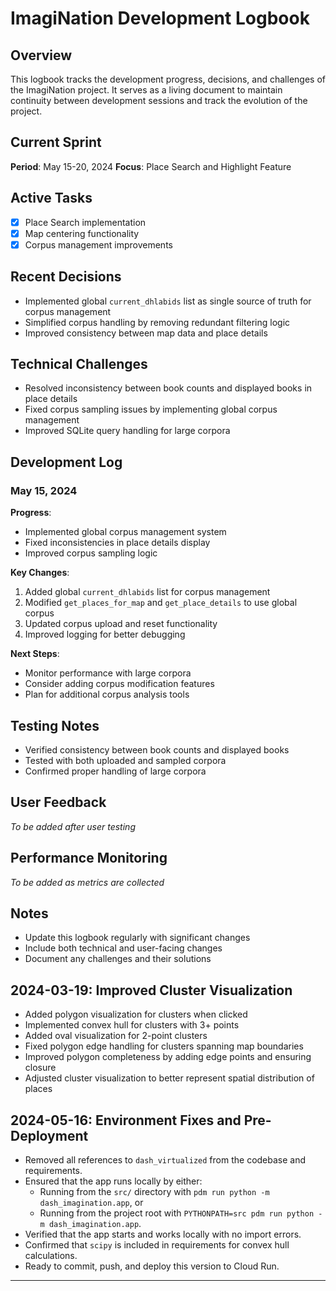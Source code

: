 # ImagiNation Development Logbook

## Overview
This logbook tracks the development progress, decisions, and challenges of the ImagiNation project. It serves as a living document to maintain continuity between development sessions and track the evolution of the project.

## Current Sprint
**Period**: May 15-20, 2024
**Focus**: Place Search and Highlight Feature

## Active Tasks
- [x] Place Search implementation
- [x] Map centering functionality
- [x] Corpus management improvements

## Recent Decisions
- Implemented global `current_dhlabids` list as single source of truth for corpus management
- Simplified corpus handling by removing redundant filtering logic
- Improved consistency between map data and place details

## Technical Challenges
- Resolved inconsistency between book counts and displayed books in place details
- Fixed corpus sampling issues by implementing global corpus management
- Improved SQLite query handling for large corpora

## Development Log

### May 15, 2024
**Progress**:
- Implemented global corpus management system
- Fixed inconsistencies in place details display
- Improved corpus sampling logic

**Key Changes**:
1. Added global `current_dhlabids` list for corpus management
2. Modified `get_places_for_map` and `get_place_details` to use global corpus
3. Updated corpus upload and reset functionality
4. Improved logging for better debugging

**Next Steps**:
- Monitor performance with large corpora
- Consider adding corpus modification features
- Plan for additional corpus analysis tools

## Testing Notes
- Verified consistency between book counts and displayed books
- Tested with both uploaded and sampled corpora
- Confirmed proper handling of large corpora

## User Feedback
*To be added after user testing*

## Performance Monitoring
*To be added as metrics are collected*

## Notes
- Update this logbook regularly with significant changes
- Include both technical and user-facing changes
- Document any challenges and their solutions

## 2024-03-19: Improved Cluster Visualization
- Added polygon visualization for clusters when clicked
- Implemented convex hull for clusters with 3+ points
- Added oval visualization for 2-point clusters
- Fixed polygon edge handling for clusters spanning map boundaries
- Improved polygon completeness by adding edge points and ensuring closure
- Adjusted cluster visualization to better represent spatial distribution of places

## 2024-05-16: Environment Fixes and Pre-Deployment

- Removed all references to `dash_virtualized` from the codebase and requirements.
- Ensured that the app runs locally by either:
  - Running from the `src/` directory with `pdm run python -m dash_imagination.app`, or
  - Running from the project root with `PYTHONPATH=src pdm run python -m dash_imagination.app`.
- Verified that the app starts and works locally with no import errors.
- Confirmed that `scipy` is included in requirements for convex hull calculations.
- Ready to commit, push, and deploy this version to Cloud Run.

--- 